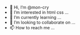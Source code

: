 - 👋 Hi, I’m @mon-cry
- 👀 I’m interested in html css ...
- 🌱 I’m currently learning ...
- 💞️ I’m looking to collaborate on ...
- 📫 How to reach me ...

<!---
mon-cry/mon-cry is a ✨ special ✨ repository because its `README.md` (this file) appears on your GitHub profile.
You can click the Preview link to take a look at your changes.
--->
